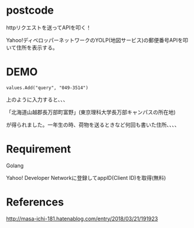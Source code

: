 # postcode
 
 httpリクエストを送ってAPIを叩く！
 
 Yahoo!ディベロッパーネットワークのYOLP(地図サービス)の郵便番号APIを叩いて住所を表示する。
 
# DEMO

```
values.Add("query", "049-3514")
```

上のように入力すると、、、

「北海道山越郡長万部町富野」(東京理科大学長万部キャンパスの所在地)

が得られました。一年生の時、荷物を送るときなど何回も書いた住所、、、、
 
# Requirement
 
Golang

Yahoo! Developer Networkに登録してappID(Client ID)を取得(無料)

# References
 
 http://masa-ichi-181.hatenablog.com/entry/2018/03/21/191923
